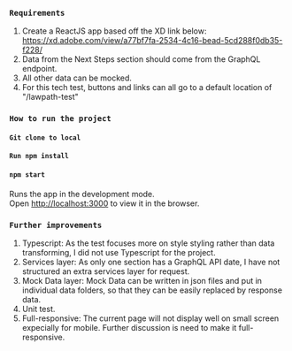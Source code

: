 ### `Requirements`

1.  Create a ReactJS app based off the XD link below:
    https://xd.adobe.com/view/a77bf7fa-2534-4c16-bead-5cd288f0db35-f228/
2.  Data from the Next Steps section should come from the GraphQL endpoint.
3.  All other data can be mocked.
4.  For this tech test, buttons and links can all go to a default location of "/lawpath-test"

### `How to run the project`
#### `Git clone to local`

#### `Run npm install`

#### `npm start`

Runs the app in the development mode.<br />
Open [http://localhost:3000](http://localhost:3000) to view it in the browser.

### `Further improvements`
1. Typescript: As the test focuses more on style styling rather than data transforming, I did not use Typescript for the project. 
2. Services layer: As only one section has a GraphQL API date, I have not structured an extra services layer for request.
3. Mock Data layer: Mock Data can be written in json files and put in individual data folders, so that they can be easily replaced by response data.
4. Unit test.
5. Full-responsive: The current page will not display well on small screen expecially for mobile. Further discussion is need to make it full-responsive.
